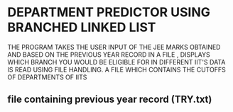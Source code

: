 # DEPARTMENT PREDICTOR USING BRANCHED LINKED LIST

THE PROGRAM TAKES THE USER INPUT OF THE JEE MARKS OBTAINED AND BASED ON THE PREVIOUS YEAR RECORD IN A FILE , DISPLAYS WHICH BRANCH YOU WOULD BE ELIGIBLE FOR IN DIFFERENT IIT'S
DATA IS READ USING FILE HANDLING.
A FILE WHICH CONTAINS THE CUTOFFS OF DEPARTMENTS OF IITS
## file containing previous year record (TRY.txt)